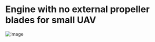 # Engine with no external propeller blades for small UAV

![image](https://user-images.githubusercontent.com/112987403/210492946-e35308ce-415e-4f96-b915-c1f24461c923.png)

